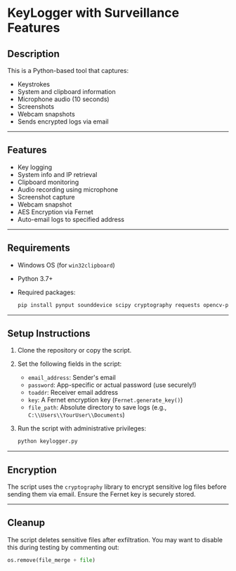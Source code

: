 # KeyLogger with Surveillance Features

## Description

This is a Python-based tool that captures:

* Keystrokes
* System and clipboard information
* Microphone audio (10 seconds)
* Screenshots
* Webcam snapshots
* Sends encrypted logs via email

---

## Features

* Key logging
* System info and IP retrieval
* Clipboard monitoring
* Audio recording using microphone
* Screenshot capture
* Webcam snapshot
* AES Encryption via Fernet
* Auto-email logs to specified address

---

## Requirements

* Windows OS (for `win32clipboard`)
* Python 3.7+
* Required packages:

  ```bash
  pip install pynput sounddevice scipy cryptography requests opencv-python pillow pywin32
  ```

---

## Setup Instructions

1. Clone the repository or copy the script.
2. Set the following fields in the script:

   * `email_address`: Sender's email
   * `password`: App-specific or actual password (use securely!)
   * `toaddr`: Receiver email address
   * `key`: A Fernet encryption key (`Fernet.generate_key()`)
   * `file_path`: Absolute directory to save logs (e.g., `C:\\Users\\YourUser\\Documents`)
3. Run the script with administrative privileges:

   ```bash
   python keylogger.py
   ```

---

## Encryption

The script uses the `cryptography` library to encrypt sensitive log files before sending them via email. Ensure the Fernet key is securely stored.

---

## Cleanup

The script deletes sensitive files after exfiltration. You may want to disable this during testing by commenting out:

```python
os.remove(file_merge + file)
```